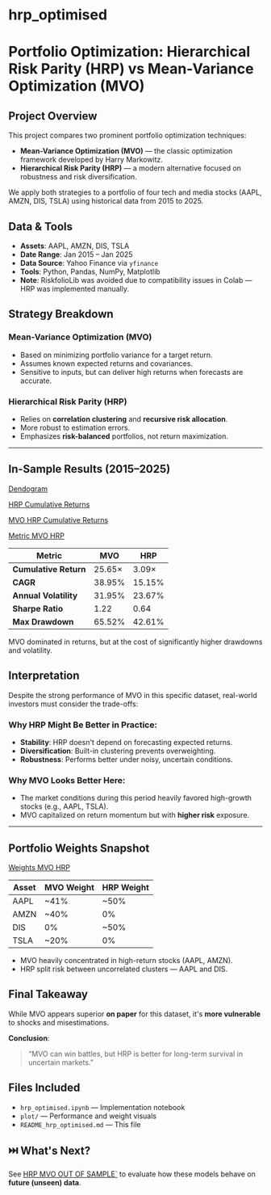 # hrp_optimised
# Portfolio Optimization: Hierarchical Risk Parity (HRP) vs Mean-Variance Optimization (MVO)

## Project Overview

This project compares two prominent portfolio optimization techniques:

- **Mean-Variance Optimization (MVO)** — the classic optimization framework developed by Harry Markowitz.
- **Hierarchical Risk Parity (HRP)** — a modern alternative focused on robustness and risk diversification.

We apply both strategies to a portfolio of four tech and media stocks (AAPL, AMZN, DIS, TSLA) using historical data from 2015 to 2025.



## Data & Tools

- **Assets**: AAPL, AMZN, DIS, TSLA  
- **Date Range**: Jan 2015 – Jan 2025  
- **Data Source**: Yahoo Finance via `yfinance`  
- **Tools**: Python, Pandas, NumPy, Matplotlib  
- **Note**: RiskfolioLib was avoided due to compatibility issues in Colab — HRP was implemented manually.



## Strategy Breakdown

### Mean-Variance Optimization (MVO)

- Based on minimizing portfolio variance for a target return.
- Assumes known expected returns and covariances.
- Sensitive to inputs, but can deliver high returns when forecasts are accurate.

### Hierarchical Risk Parity (HRP)

- Relies on **correlation clustering** and **recursive risk allocation**.
- More robust to estimation errors.
- Emphasizes **risk-balanced** portfolios, not return maximization.

---

## In-Sample Results (2015–2025)
[Dendogram](plot/dendogram.png)

[HRP Cumulative Returns](plot/hrp_cum.png)

[MVO HRP Cumulative Returns](plot/mvo_hrp_cum.png)

[Metric MVO HRP](plot/metrics.png)

| Metric                | MVO        | HRP        |
|-----------------------|------------|------------|
| **Cumulative Return** | 25.65×      | 3.09×       |
| **CAGR**              | 38.95%      | 15.15%      |
| **Annual Volatility** | 31.95%      | 23.67%      |
| **Sharpe Ratio**      | 1.22        | 0.64        |
| **Max Drawdown**      | 65.52%      | 42.61%      |

 MVO dominated in returns, but at the cost of significantly higher drawdowns and volatility.



## Interpretation

Despite the strong performance of MVO in this specific dataset, real-world investors must consider the trade-offs:

### Why HRP Might Be Better in Practice:

- **Stability**: HRP doesn't depend on forecasting expected returns.
- **Diversification**: Built-in clustering prevents overweighting.
- **Robustness**: Performs better under noisy, uncertain conditions.

### Why MVO Looks Better Here:

- The market conditions during this period heavily favored high-growth stocks (e.g., AAPL, TSLA).
- MVO capitalized on return momentum but with **higher risk** exposure.

---

## Portfolio Weights Snapshot
[Weights MVO HRP](plot/weights_mvo_hrp.png)

| Asset | MVO Weight | HRP Weight |
|-------|------------|------------|
| AAPL  | ~41%       | ~50%       |
| AMZN  | ~40%       | 0%         |
| DIS   | 0%         | ~50%       |
| TSLA  | ~20%       | 0%         |

- MVO heavily concentrated in high-return stocks (AAPL, AMZN).
- HRP split risk between uncorrelated clusters — AAPL and DIS.



## Final Takeaway

While MVO appears superior **on paper** for this dataset, it's **more vulnerable** to shocks and misestimations.

 **Conclusion**:  
> “MVO can win battles, but HRP is better for long-term survival in uncertain markets.”



## Files Included

- `hrp_optimised.ipynb` — Implementation notebook   
- `plot/` — Performance and weight visuals  
- `README_hrp_optimised.md` — This file


## ⏭️ What's Next?

See [HRP MVO OUT OF SAMPLE`]([nik7ila/README.md](https://github.com/nik7ila/hrp_mvo_out_of_sample/blob/main/README.md)) to evaluate how these models behave on **future (unseen) data**.
